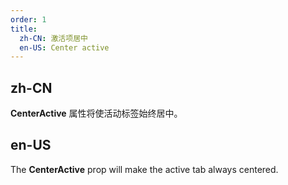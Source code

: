 ```yaml
---
order: 1
title:
  zh-CN: 激活项居中
  en-US: Center active
---
```


## zh-CN

**CenterActive** 属性将使活动标签始终居中。

## en-US

The **CenterActive** prop will make the active tab always centered.
